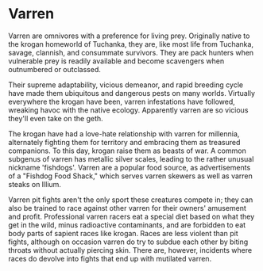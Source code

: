 # Varren 

Varren are omnivores with a preference for living prey. Originally native to the krogan homeworld of Tuchanka, they are, like most life from Tuchanka, savage, clannish, and consummate survivors. They are pack hunters when vulnerable prey is readily available and become scavengers when outnumbered or outclassed.

Their supreme adaptability, vicious demeanor, and rapid breeding cycle have made them ubiquitous and dangerous pests on many worlds. Virtually everywhere the krogan have been, varren infestations have followed, wreaking havoc with the native ecology. Apparently varren are so vicious they'll even take on the geth.

The krogan have had a love-hate relationship with varren for millennia, alternately fighting them for territory and embracing them as treasured companions. To this day, krogan raise them as beasts of war. A common subgenus of varren has metallic silver scales, leading to the rather unusual nickname 'fishdogs'. Varren are a popular food source, as advertisements of a "Fishdog Food Shack," which serves varren skewers as well as varren steaks on Illium.

Varren pit fights aren't the only sport these creatures compete in; they can also be trained to race against other varren for their owners' amusement and profit. Professional varren racers eat a special diet based on what they get in the wild, minus radioactive contaminants, and are forbidden to eat body parts of sapient races like krogan. Races are less violent than pit fights, although on occasion varren do try to subdue each other by biting throats without actually piercing skin. There are, however, incidents where races do devolve into fights that end up with mutilated varren.